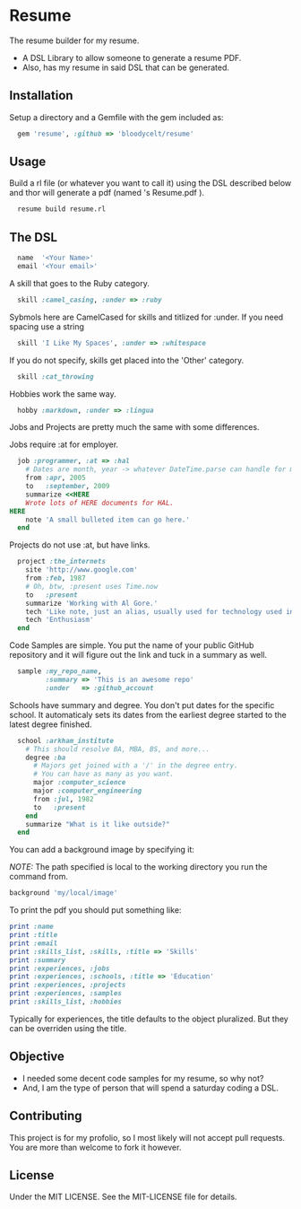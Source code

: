 # Resume
The resume builder for my resume.
* A DSL Library to allow someone to generate a resume PDF.
* Also, has my resume in said DSL that can be generated.

## Installation
Setup a directory and a Gemfile with the gem included as:
```ruby
  gem 'resume', :github => 'bloodycelt/resume'
```

## Usage
Build a rl file (or whatever you want to call it) using the DSL described below
and thor will generate a pdf (named <Your name>'s Resume.pdf ).
```bash
  resume build resume.rl
```

## The DSL

```ruby
  name  '<Your Name>'
  email '<Your email>'
```  
A skill that goes to the Ruby category.
```ruby
  skill :camel_casing, :under => :ruby
```  
Sybmols here are CamelCased for skills and titlized for :under.
If you need spacing use a string
```ruby
  skill 'I Like My Spaces', :under => :whitespace
```  
If you do not specify, skills get placed into the 'Other' category.
```ruby
  skill :cat_throwing
```  
Hobbies work the same way.
```ruby
  hobby :markdown, :under => :lingua
```  
Jobs and Projects are pretty much the same with some differences.
  
Jobs require :at for employer.
```ruby
  job :programmer, :at => :hal 
    # Dates are month, year -> whatever DateTime.parse can handle for month
    from :apr, 2005
    to   :september, 2009
    summarize <<HERE
    Wrote lots of HERE documents for HAL.
HERE
    note 'A small bulleted item can go here.'
  end
```

Projects do not use :at, but have links.
```ruby
  project :the_internets
    site 'http://www.google.com'
    from :feb, 1987
    # Oh, btw, :present uses Time.now
    to   :present
    summarize 'Working with Al Gore.'
    tech 'Like note, just an alias, usually used for technology used in the project.'
    tech 'Enthusiasm'
  end
```

Code Samples are simple.
You put the name of your public GitHub repository and
it will figure out the link and tuck in a summary as well.
```ruby
  sample :my_repo_name, 
         :summary => 'This is an awesome repo'
         :under   => :github_account
```

Schools have summary and degree. You don't put dates for the specific school.
It automaticaly sets its dates from the earliest degree started to the latest degree finished.
```ruby
  school :arkham_institute
    # This should resolve BA, MBA, BS, and more...
    degree :ba
      # Majors get joined with a '/' in the degree entry.
      # You can have as many as you want.
      major :computer_science
      major :computer_engineering
      from :jul, 1982
      to   :present
    end
    summarize "What is it like outside?"
  end
```

You can add a background image by specifying it:

*NOTE:* The path specified is local to the working directory
you run the command from.

```ruby
background 'my/local/image'
```

To print the pdf you should put something like:
```ruby
print :name
print :title
print :email
print :skills_list, :skills, :title => 'Skills'
print :summary
print :experiences, :jobs
print :experiences, :schools, :title => 'Education'
print :experiences, :projects
print :experiences, :samples
print :skills_list, :hobbies
```

Typically for experiences, the title defaults to the object
pluralized. But they can be overriden using the title.


## Objective
* I needed some decent code samples for my resume, so why not?
* And, I am the type of person that will spend a saturday coding a DSL.

## Contributing
This project is for my profolio, so I most likely will not accept pull requests. 
You are more than welcome to fork it however.

## License
Under the MIT LICENSE.
See the MIT-LICENSE file for details.
